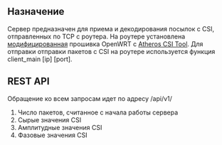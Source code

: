 ## Назначение
Сервер предназначен для приема и декодирования посылок с CSI, отправленных по TCP с роутера. На роутере установлена [модифицированная](https://github.com/xieyaxiongfly/Atheros_CSI_tool_OpenWRT_src) прошивка OpenWRT с [Atheros CSI Tool](https://wands.sg/research/wifi/AtherosCSI/). Для отправки отправки пакетов с CSI на роутере используется функция client_main [ip] [port].

## REST API
Обращение ко всем запросам идет по адресу /api/v1/

1. Число пакетов, считанное с начала работы сервера
2. Сырые значения CSI
3. Амплитудные значения CSI
4. Фазовые значения CSI
